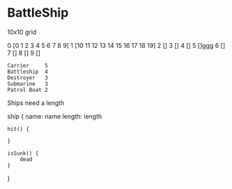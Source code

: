 # BattleShip

10x10 grid

0 [0 1 2 3 4 5 6 7 8 9]
1 [10 11 12 13 14 15 16 17 18 19]
2 []
3 []
4 []
5 []ggg
6 []
7 []
8 []
9 []



	Carrier 	5
	Battleship 	4
	Destroyer 	3
	Submarine 	3
	Patrol Boat 2 


Ships need a length

ship {
    name: name
    length: length

    hit() {
        
    }

    isSunk() {
        dead
    }
}